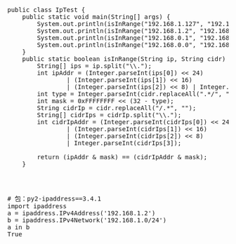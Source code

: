 <pre>
public class IpTest {
    public static void main(String[] args) {
        System.out.println(isInRange("192.168.1.127", "192.168.1.64/26"));
        System.out.println(isInRange("192.168.1.2", "192.168.0.0/23"));
        System.out.println(isInRange("192.168.0.1", "192.168.0.0/24"));
        System.out.println(isInRange("192.168.0.0", "192.168.0.0/32"));
    }
    public static boolean isInRange(String ip, String cidr) {
        String[] ips = ip.split("\\.");
        int ipAddr = (Integer.parseInt(ips[0]) << 24)
                | (Integer.parseInt(ips[1]) << 16)
                | (Integer.parseInt(ips[2]) << 8) | Integer.parseInt(ips[3]);
        int type = Integer.parseInt(cidr.replaceAll(".*/", ""));
        int mask = 0xFFFFFFFF << (32 - type);
        String cidrIp = cidr.replaceAll("/.*", "");
        String[] cidrIps = cidrIp.split("\\.");
        int cidrIpAddr = (Integer.parseInt(cidrIps[0]) << 24)
                | (Integer.parseInt(cidrIps[1]) << 16)
                | (Integer.parseInt(cidrIps[2]) << 8)
                | Integer.parseInt(cidrIps[3]);
 
        return (ipAddr & mask) == (cidrIpAddr & mask);
    }

</pre>
<pre>

</pre>

<pre>
# 包：py2-ipaddress==3.4.1
import ipaddress
a = ipaddress.IPv4Address('192.168.1.2')
b = ipaddress.IPv4Network('192.168.1.0/24')
a in b
True
</pre>


